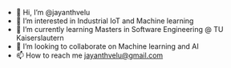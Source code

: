  - 👋 Hi, I’m @jayanthvelu
 - 👀 I’m interested in Industrial IoT and Machine learning
 - 🌱 I’m currently learning Masters in Software Engineering @ TU Kaiserslautern
 - 💞️ I’m looking to collaborate on Machine learning and AI
 - 📫 How to reach me jayanthvelu@gmail.com

<!---
jayanthvelu/jayanthvelu is a ✨ special ✨ repository because its `README.md` (this file) appears on your GitHub profile.
You can click the Preview link to take a look at your changes.
--->
